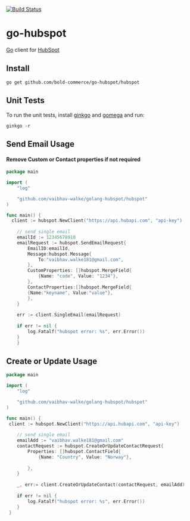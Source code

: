 [![Build Status](https://travis-ci.org/bold-commerce/go-hubspot.png)](https://travis-ci.org/bold-commerce/go-hubspot)

# go-hubspot
[Go](https://golang.org/) client for [HubSpot](https://app.hubspot.com)


## Install
```
go get github.com/bold-commerce/go-hubspot/hubspot
```

## Unit Tests
To run the unit tests, install [ginkgo](https://onsi.github.io/ginkgo) and [gomega](https://onsi.github.io/gomega/) and run:

```
ginkgo -r
```

## Send Email Usage
#### Remove Custom or Contact properties if not required 
```go
package main

import (
	"log"

	"github.com/vaibhav-walke/golang-hubspot/hubspot"
)

func main() {
  client := hubspot.NewClient("https://api.hubapi.com", "api-key")
  
  	// send single email
  	emailId := 12345678910
  	emailRequest := hubspot.SendEmailRequest{
  		EmailID:emailId,
  		Message:hubspot.Message{
  			To:"vaibhav.walke181@gmail.com",
  		},
  		CustomProperties: []hubspot.MergeField{
  			{Name: "code", Value: "1234"},
  		},
  		ContactProperties:[]hubspot.MergeField{
  		{Name:"keyname", Value:"value"},
  		},
  	}
  
  	err := client.SingleEmail(emailRequest)
  
  	if err != nil {
  		log.Fatalf("hubspot error: %s", err.Error())
  	}
  	}
```
## Create or Update Usage

```go
package main

import (
	"log"

	"github.com/vaibhav-walke/golang-hubspot/hubspot"
)

func main() {
 client := hubspot.NewClient("https://api.hubapi.com", "api-key")
 
 	// send single email
 	emailAdd := "vaibhav.walke181@gmail.com"
 	contactRequest := hubspot.CreateOrUpdateContactRequest{
 		Properties: []hubspot.ContactField{
 			{Name: "Country", Value: "Norway"},
 
 		},
 	}
 
 	_, err:= client.CreateOrUpdateContact(contactRequest, emailAdd)
 
 	if err != nil {
 		log.Fatalf("hubspot error: %s", err.Error())
 	}
 }
```

